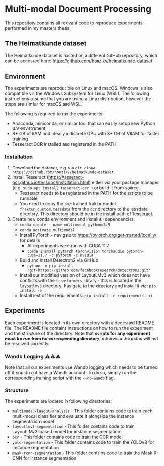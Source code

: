 # Multi-modal Document Processing
This repository contains all relevant code to reproduce 
experiments performed in my masters thesis.

## The Heimatkunde dataset
The Heimatkunde dataset is hosted on a different GitHub repository, which can be accessed here: https://github.com/honzikv/heimatkunde-dataset


## Environment

The experiments are reproducible on Linux and macOS. Windows is also compatible via
the Windows Subsystem for Linux (WSL). The following instructions assume that you are
using a Linux distribution, however the steps are similar for macOS and WSL.

The following is required to run the experiments:

- Anaconda, miniconda, or similar tool that can easily setup new Python 3.9 environment
- 8+ GB of RAM and ideally a discrete GPU with 8+ GB of VRAM for faster training
- Tesseract OCR installed and registered in the PATH

### Installation

1. Download the dataset, e.g. via `git clone https://github.com/honzikv/heimatkunde-dataset`
2. Install Tesseract (https://tesseract-ocr.github.io/tessdoc/Installation.html) either via your package manager (e.g. `sudo apt install tesseract-ocr
`) or build it from source.
    - Tesseract needs to be registered in the PATH for the scripts to be runnable
    - You need to copy the pre-trained fraktur model `fraktur_custom.tessdata` from the `ocr` directory to the tessdata directory. This directory should be in the install path
    of Tesseract.
3. Create new conda environment and install all dependencies:
   - `conda create --name multimodal python=3.9`
   - `conda activate multimodal`
   - Install PyTorch - navigate to https://pytorch.org/get-started/locally/ for details
     - All experiments were run with CUDA 11.7
     - `conda install pytorch torchvision torchaudio pytorch-cuda=11.7 -c pytorch -c nvidia`
   - Build and install Detectron2 via GitHub
     - `python -m pip install 'git+https://github.com/facebookresearch/detectron2.git'`
   - Install our modified version of LayoutLMv3 which does not have conflicts with the `transformers` library - this is located in
     the `layoutlmv3` directory. Navigate to the directory and install it via: `pip install -e .`
   - Install rest of the requirements: `pip install -r requirements.txt`

## Experiments

Each experiment is located in its own directory with a dedicated README file.
The README file contains instructions on how to run the experiment and the structure
of the directory. Note that **scripts for any experiment must be run from its corresponding directory**, otherwise
the paths will not be resolved correctly.

### Wandb Logging ⚠️⚠️⚠️

Note that all our experiments use Wandb logging which needs to be turned off if you do not have a Wandb account. To do
so, simply run the corresponding training script with the `--no-wandb` flag.

### Structure

The experiments are located in following directories:

- `multimodal-layout-analysis` - This folder contains code to train each multi-modal classifier and
 evaluate it alongside the instance segmentation model
- `layoutlmv3-segmentation` - This folder contains code to train LayoutLMv3-based model for instance segmentation
- `ocr` - This folder contains code to train the OCR model
- `yolo-segmentation` - This folder contains code to train the YOLOv8 for instance segmentation
- `mask-rcnn-segmentation` - This folder contains code to train the Mask R-CNN for instance segmentation
